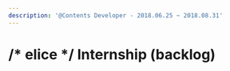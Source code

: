 ```yaml
---
description: '@Contents Developer - 2018.06.25 ~ 2018.08.31'
---
```


# /\* elice \*/ Internship \(backlog\)

